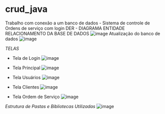 # crud_java
Trabalho com conexão a um banco de dados - Sistema de controle de Ordens de serviço com login
DER - DIAGRAMA ENTIDADE RELACIONAMENTO DA BASE DE DADOS
![image](https://user-images.githubusercontent.com/64651291/142491230-44bba15f-8910-45d4-85a6-6adca1fef469.png)
Atualização do banco de dados
![image](https://user-images.githubusercontent.com/64651291/144099221-94a40a46-6042-4f7f-b0b2-fd06ff5e38f0.png)

*TELAS*
- Tela de Login
![image](https://user-images.githubusercontent.com/64651291/144099658-32afe6f9-b069-4d2b-808c-08faa3df9b56.png)

- Tela Principal
![image](https://user-images.githubusercontent.com/64651291/144099949-f186153c-f327-4913-8b1a-46d074454d28.png)

-  Tela Usuários
![image](https://user-images.githubusercontent.com/64651291/144100102-27ac3797-8161-4a92-8abf-355d8fa0c103.png)

- Tela Clientes
![image](https://user-images.githubusercontent.com/64651291/144100211-acbc235d-da51-4b18-a767-59c96f6f75a9.png)

- Tela Ordem de Serviço
![image](https://user-images.githubusercontent.com/64651291/144100474-31db547e-395d-454d-9802-fef9c67db6dc.png)

*Estrutura de Pastas e Bibliotecas Utilizadas*
![image](https://user-images.githubusercontent.com/64651291/144100694-915a987d-e9d2-47df-843f-ba3e71aea431.png)

